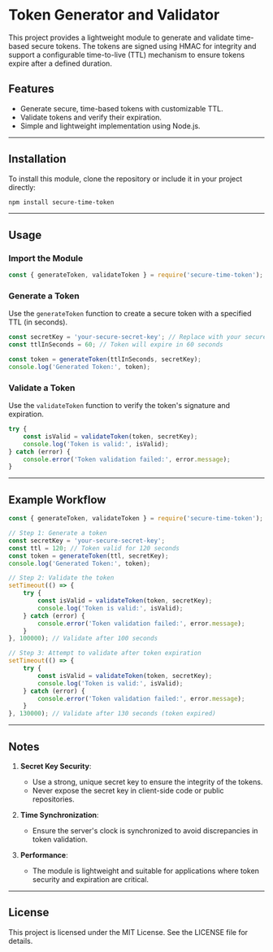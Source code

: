 # Token Generator and Validator

This project provides a lightweight module to generate and validate time-based secure tokens. The tokens are signed using HMAC for integrity and support a configurable time-to-live (TTL) mechanism to ensure tokens expire after a defined duration.

## Features

- Generate secure, time-based tokens with customizable TTL.
- Validate tokens and verify their expiration.
- Simple and lightweight implementation using Node.js.

---

## Installation

To install this module, clone the repository or include it in your project directly:

```bash
npm install secure-time-token
```

---

## Usage

### Import the Module

```javascript
const { generateToken, validateToken } = require('secure-time-token');
```

### Generate a Token

Use the `generateToken` function to create a secure token with a specified TTL (in seconds).

```javascript
const secretKey = 'your-secure-secret-key'; // Replace with your secure secret key
const ttlInSeconds = 60; // Token will expire in 60 seconds

const token = generateToken(ttlInSeconds, secretKey);
console.log('Generated Token:', token);
```

### Validate a Token

Use the `validateToken` function to verify the token's signature and expiration.

```javascript
try {
    const isValid = validateToken(token, secretKey);
    console.log('Token is valid:', isValid);
} catch (error) {
    console.error('Token validation failed:', error.message);
}
```

---

## Example Workflow

```javascript
const { generateToken, validateToken } = require('secure-time-token');

// Step 1: Generate a token
const secretKey = 'your-secure-secret-key';
const ttl = 120; // Token valid for 120 seconds
const token = generateToken(ttl, secretKey);
console.log('Generated Token:', token);

// Step 2: Validate the token
setTimeout(() => {
    try {
        const isValid = validateToken(token, secretKey);
        console.log('Token is valid:', isValid);
    } catch (error) {
        console.error('Token validation failed:', error.message);
    }
}, 100000); // Validate after 100 seconds

// Step 3: Attempt to validate after token expiration
setTimeout(() => {
    try {
        const isValid = validateToken(token, secretKey);
        console.log('Token is valid:', isValid);
    } catch (error) {
        console.error('Token validation failed:', error.message);
    }
}, 130000); // Validate after 130 seconds (token expired)
```

---

## Notes

1. **Secret Key Security**:
   - Use a strong, unique secret key to ensure the integrity of the tokens.
   - Never expose the secret key in client-side code or public repositories.

2. **Time Synchronization**:
   - Ensure the server's clock is synchronized to avoid discrepancies in token validation.

3. **Performance**:
   - The module is lightweight and suitable for applications where token security and expiration are critical.

---

## License

This project is licensed under the MIT License. See the LICENSE file for details.


